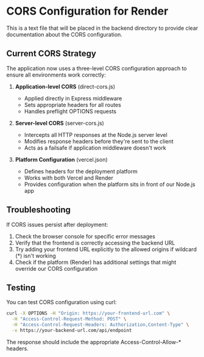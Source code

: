 # CORS Configuration for Render

This is a text file that will be placed in the backend directory to provide clear documentation about the CORS configuration.

## Current CORS Strategy

The application now uses a three-level CORS configuration approach to ensure all environments work correctly:

1. **Application-level CORS** (direct-cors.js)
   - Applied directly in Express middleware
   - Sets appropriate headers for all routes
   - Handles preflight OPTIONS requests

2. **Server-level CORS** (server-cors.js)
   - Intercepts all HTTP responses at the Node.js server level
   - Modifies response headers before they're sent to the client
   - Acts as a failsafe if application middleware doesn't work

3. **Platform Configuration** (vercel.json)
   - Defines headers for the deployment platform
   - Works with both Vercel and Render
   - Provides configuration when the platform sits in front of our Node.js app

## Troubleshooting

If CORS issues persist after deployment:

1. Check the browser console for specific error messages
2. Verify that the frontend is correctly accessing the backend URL
3. Try adding your frontend URL explicitly to the allowed origins if wildcard (*) isn't working
4. Check if the platform (Render) has additional settings that might override our CORS configuration

## Testing

You can test CORS configuration using curl:

```bash
curl -X OPTIONS -H "Origin: https://your-frontend-url.com" \
  -H "Access-Control-Request-Method: POST" \
  -H "Access-Control-Request-Headers: Authorization,Content-Type" \
  -v https://your-backend-url.com/api/endpoint
```

The response should include the appropriate Access-Control-Allow-* headers.
